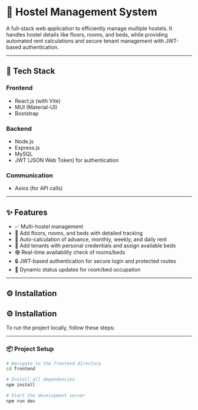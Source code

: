 # 🏨 Hostel Management System

A full-stack web application to efficiently manage multiple hostels. It handles hostel details like floors, rooms, and beds, while providing automated rent calculations and secure tenant management with JWT-based authentication.

---

## 🧰 Tech Stack

### Frontend
- React.js (with Vite)
- MUI (Material-UI)
- Bootstrap

### Backend
- Node.js
- Express.js
- MySQL
- JWT (JSON Web Token) for authentication

### Communication
- Axios (for API calls)

---

## ✨ Features

- ✅ Multi-hostel management
- 🏢 Add floors, rooms, and beds with detailed tracking
- 🔢 Auto-calculation of advance, monthly, weekly, and daily rent
- 🧍 Add tenants with personal credentials and assign available beds
- 🟢 Real-time availability check of rooms/beds
- 🔒 JWT-based authentication for secure login and protected routes
- 📝 Dynamic status updates for room/bed occupation

---

## ⚙️ Installation

## ⚙️ Installation

To run the project locally, follow these steps:

---

### 📦 Project Setup

```bash
# Navigate to the frontend directory
cd frontend

# Install all dependencies
npm install

# Start the development server
npm run dev

